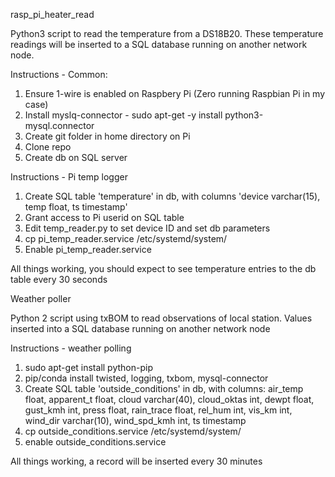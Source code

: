 rasp_pi_heater_read

Python3 script to read the temperature from a DS18B20. These temperature readings will be inserted to a SQL database running on another network node.

Instructions - Common:
1. Ensure 1-wire is enabled on Raspbery Pi (Zero running Raspbian Pi in my case)
2. Install myslq-connector - sudo apt-get -y install python3-mysql.connector
3. Create git folder in home directory on Pi
4. Clone repo
5. Create db on SQL server

Instructions - Pi temp logger
1. Create SQL table 'temperature' in db, with columns 'device varchar(15), temp float, ts timestamp'
6. Grant access to Pi userid on SQL table
6. Edit temp_reader.py to set device ID and set db parameters
7. cp pi_temp_reader.service /etc/systemd/system/
8. Enable pi_temp_reader.service

All things working, you should expect to see temperature entries to the db table every 30 seconds

Weather poller

Python 2 script using txBOM to read observations of local station. Values inserted into a SQL database
running on another network node

Instructions - weather polling
1. sudo apt-get install python-pip
2. pip/conda install twisted, logging, txbom, mysql-connector
3. Create SQL table 'outside_conditions' in db, with columns:
air_temp float,
apparent_t float,
cloud varchar(40),
cloud_oktas int,
dewpt float,
gust_kmh int,
press float,
rain_trace float,
rel_hum int,
vis_km int,
wind_dir varchar(10),
wind_spd_kmh int,
ts timestamp
4. cp outside_conditions.service /etc/systemd/system/
5. enable outside_conditions.service

All things working, a record will be inserted every 30 minutes

